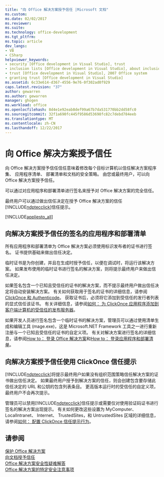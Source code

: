 ```yaml
---
title: "向 Office 解决方案授予信任 |Microsoft 文档"
ms.custom: 
ms.date: 02/02/2017
ms.reviewer: 
ms.suite: 
ms.technology: office-development
ms.tgt_pltfrm: 
ms.topic: article
dev_langs:
- VB
- CSharp
helpviewer_keywords:
- security [Office development in Visual Studio], trust
- inclusion lists [Office development in Visual Studio], about inclusion lists
- trust [Office development in Visual Studio], 2007 Office system
- granting trust [Office development in Visual Studio]
ms.assetid: 6c33e614-d367-4556-9e76-0f302ad0f929
caps.latest.revision: "37"
author: gewarren
ms.author: gewarren
manager: ghogen
ms.workload: office
ms.openlocfilehash: 8d4e1e92eab8def99a67b7da531770bb2dd58fc0
ms.sourcegitcommit: 32f1a690fc445f9586d53698fc82c7debd784eeb
ms.translationtype: MT
ms.contentlocale: zh-CN
ms.lasthandoff: 12/22/2017
---
```

# <a name="granting-trust-to-office-solutions"></a>向 Office 解决方案授予信任
  向 Office 解决方案授予信任信任意味着修改每个目标计算机以信任解决方案程序集、 应用程序清单、 部署清单和文档的安全策略。 由您或最终用户，可以向 Office 解决方案授予信任。  
  
 可以通过对应用程序和部署清单进行签名来授予对 Office 解决方案的完全信任。  
  
 最终用户可以通过做出信任决定在授予 Office 解决方案的信任[!INCLUDE[ndptecclick](../vsto/includes/ndptecclick-md.md)]信任提示。  
  
 [!INCLUDE[appliesto_all](../vsto/includes/appliesto-all-md.md)]  
  
##  <a name="Signing"></a>向解决方案授予信任的签名的应用程序和部署清单  
 所有应用程序和部署清单为 Office 解决方案必须使用标识发布者的证书进行签名。 证书提供基础来做出信任决定。  
  
 临时证书是为你创建，并且在生成时授予信任，以便在调试时，将运行该解决方案。 如果发布使用的临时证书进行签名的解决方案，则将提示最终用户来做出信任决定。  
  
 如果签名包含一个已知且受信任的证书的解决方案，而不提示最终用户做出信任决定将自动安装解决方案。 有关如何获取用于签名的证书的详细信息，请参阅[ClickOnce 和 Authenticode](/visualstudio/deployment/clickonce-and-authenticode)。 获取证书后，必须将它添加到受信任的发行者列表的显式信任该证书。 有关详细信息，请参阅[如何： 为 ClickOnce 应用程序添加到客户端计算机的受信任的发布服务器](/visualstudio/deployment/how-to-add-a-trusted-publisher-to-a-client-computer-for-clickonce-applications)。  
  
 如果开发人员进行签名包含一个临时证书的解决方案，管理员可以通过使用清单生成和编辑工具 (mage.exe)，这是 Microsoft.NET Framework 工具之一进行重新注册与一个已知且受信任的证书的自定义项。 有关对解决方案进行签名的详细信息，请参阅[How to： 登录 Office 解决方案](../vsto/how-to-sign-office-solutions.md)和[How to： 登录应用程序和部署清单](/visualstudio/ide/how-to-sign-application-and-deployment-manifests)。  
  
##  <a name="TrustPrompt"></a>向解决方案授予信任使用 ClickOnce 信任提示  
 [!INCLUDE[ndptecclick](../vsto/includes/ndptecclick-md.md)]将提示最终用户如果没有组织范围策略信任解决方案的证书做出信任决定。 如果最终用户授予到解决方案的信任，则会创建包含要存储此信任决定的 URL 和公钥的包含列表条目。 更高版本运行时的受信任的自定义项，最终用户不会再次提示。  
  
 管理员可以禁用[!INCLUDE[ndptecclick](../vsto/includes/ndptecclick-md.md)]信任提示或需要仅对使用验证码证书进行签名的解决方案出现提示。 有关如何更改这些设置为 MyComputer、 LocalIntranet、 Internet、 TrustedSites，和 UntrustedSites 区域的详细信息，请参阅[如何： 配置 ClickOnce 信任提示行为](/visualstudio/deployment/how-to-configure-the-clickonce-trust-prompt-behavior)。  
  
## <a name="see-also"></a>请参阅  
 [保护 Office 解决方案](../vsto/securing-office-solutions.md)   
 [向文档授予信任](../vsto/granting-trust-to-documents.md)   
 [Office 解决方案安全性疑难解答](../vsto/troubleshooting-office-solution-security.md)   
 [Office 解决方案的特定安全注意事项](../vsto/specific-security-considerations-for-office-solutions.md)  
  
  
